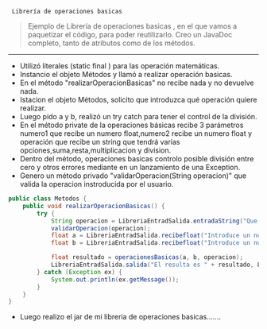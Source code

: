      Librería de operaciones basicas 

> Ejemplo de Librería de operaciones basicas , en el que vamos a paquetizar el código, para poder reutilizarlo.
> Creo un JavaDoc completo, tanto de atributos como de los métodos.
 ___ 

- Utilizó literales (static final ) para las operación matemáticas.
- Instancio el objeto Métodos y llamó a realizar operación basicas.
- En el método "realizarOperacionBasicas" no recibe nada y no devuelve nada.
- Istacion el objeto Métodos, solicito que introduzca qué operación quiere realizar.
- Luego pido a y b, realizó un try catch para tener el control de la división.
- En el método private de la operaciones básicas recibe 3 parámetros numero1 que recibe un numero float,numero2 recibe
  un numero float y operación que recibe
  un string que tendrá varias opciones,suma,resta,multiplicacion y division.
- Dentro del método, operaciones basicas controlo posible división entre cero y otros errores mediante en un lanzamiento
  de una Exception.
- Genero un método privado "validarOperacion(String operacion)" que valida la operacion instroducida por el usuario.

```java
public class Metodos {
    public void realizarOperacionBasicas() {
        try {
            String operacion = LibreriaEntradSalida.entradaString("Que operacion quieres hacer " + "( \"+\" = Suma , \"-\" = Resta , \"*\" " + "= Multiplicacion , \"/\" = Division");
            validarOperacion(operacion);
            float a = LibreriaEntradSalida.recibefloat("Introduce un numero");
            float b = LibreriaEntradSalida.recibefloat("Introduce un numero");

            float resultado = operacionesBasicas(a, b, operacion);
            LibreriaEntradSalida.salida("El resulta es " + resultado, LibreriaEntradSalida.SALIDA_CONSOLA);
        } catch (Exception ex) {
            System.out.println(ex.getMessage());
        }
    }
}

```

- Luego realizo el jar de mi libreria de operaciones basicas.......
